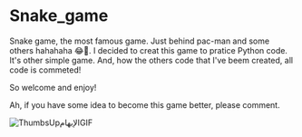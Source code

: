 # Snake_game

Snake game, the most famous game. Just behind pac-man and some others hahahaha 😂🤣.
I decided to creat this game to pratice Python code. It's other simple game.
And, how the others code that I've beem created, all code is commeted!

So welcome and enjoy!

Ah, if you have some idea to become this game better, please comment.


![ThumbsUpالإبهامGIF](https://user-images.githubusercontent.com/111397870/194171733-2a952554-f734-405e-bf53-dbc7be6b0789.gif)

